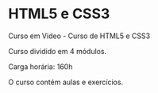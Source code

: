 # HTML5 e CSS3
 Curso em Video - Curso de HTML5 e CSS3 

Curso dividido em 4 módulos.

Carga horária: 160h

O curso contém aulas e exercícios. 
